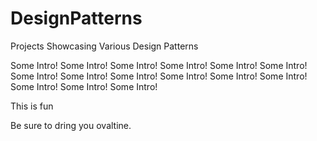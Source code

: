 # DesignPatterns
Projects Showcasing Various Design Patterns

Some Intro! Some Intro! Some Intro! Some Intro! Some Intro! Some Intro! Some Intro! Some Intro! Some Intro! Some Intro! Some Intro! Some Intro! Some Intro! Some Intro! Some Intro! 

This is fun


Be sure to dring you ovaltine.
